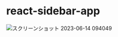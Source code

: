 # react-sidebar-app

![スクリーンショット 2023-06-14 094049](https://github.com/yuyuyu2118/react-sidebar-app/assets/104471203/d432d16a-b253-4232-a1ee-6f2429c2eff7)
